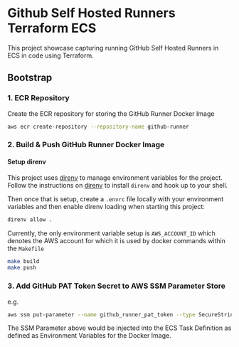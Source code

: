 # Github Self Hosted Runners Terraform ECS

This project showcase capturing running GitHub Self Hosted Runners in ECS in code using Terraform.

## Bootstrap

### 1. ECR Repository
Create the ECR repository for storing the GitHub Runner Docker Image

```bash
aws ecr create-repository --repository-name github-runner
```

### 2. Build & Push GitHub Runner Docker Image

#### Setup direnv

This project uses [direnv](https://direnv.net/) to manage environment variables for the project. Follow the instructions on [direnv](https://direnv.net/) to install `direnv` and hook up to your shell.

Then once that is setup, create a `.envrc` file locally with your environment variables and then enable direnv loading when starting this project:

```bash
direnv allow .
```

Currently, the only environment variable setup is `AWS_ACCOUNT_ID` which denotes the AWS account for which it is used by docker commands within the `Makefile`

```bash
make build
make push
```

### 3. Add GitHub PAT Token Secret to AWS SSM Parameter Store

e.g. 

```bash
aws ssm put-parameter --name github_runner_pat_token --type SecureString --value [Your GitHub Pat Token]
```

The SSM Parameter above would be injected into the ECS Task Definition as defined as Environment Variables for the Docker Image.
